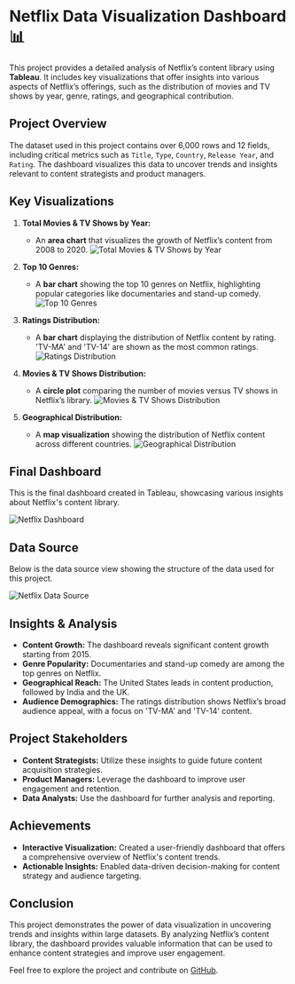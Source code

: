 # Netflix Data Visualization Dashboard 📊

This project provides a detailed analysis of Netflix’s content library using **Tableau**. It includes key visualizations that offer insights into various aspects of Netflix’s offerings, such as the distribution of movies and TV shows by year, genre, ratings, and geographical contribution.

## Project Overview

The dataset used in this project contains over 6,000 rows and 12 fields, including critical metrics such as `Title`, `Type`, `Country`, `Release Year`, and `Rating`. The dashboard visualizes this data to uncover trends and insights relevant to content strategists and product managers.

## Key Visualizations

1. **Total Movies & TV Shows by Year:**
   - An **area chart** that visualizes the growth of Netflix’s content from 2008 to 2020.
   ![Total Movies & TV Shows by Year](https://github.com/user-attachments/assets/1e66da14-cbcd-42b6-a1bd-fa9a84fca4d5)


2. **Top 10 Genres:**
   - A **bar chart** showing the top 10 genres on Netflix, highlighting popular categories like documentaries and stand-up comedy.
   ![Top 10 Genres](https://github.com/user-attachments/assets/5875aef7-8158-4c3d-a546-930d23f606b6)


3. **Ratings Distribution:**
   - A **bar chart** displaying the distribution of Netflix content by rating. 'TV-MA' and 'TV-14' are shown as the most common ratings.
   ![Ratings Distribution](https://github.com/user-attachments/assets/65e796aa-b7c4-457c-8db0-249b8d5bea9e)


4. **Movies & TV Shows Distribution:**
   - A **circle plot** comparing the number of movies versus TV shows in Netflix’s library.
   ![Movies & TV Shows Distribution](https://github.com/user-attachments/assets/8fde1d23-089d-45cd-8324-2ca8e80a5f82)


5. **Geographical Distribution:**
   - A **map visualization** showing the distribution of Netflix content across different countries.
   ![Geographical Distribution](https://github.com/user-attachments/assets/490e26c5-4d70-422d-9e63-f2d2193a49c3)

## Final Dashboard
This is the final dashboard created in Tableau, showcasing various insights about Netflix's content library.

![Netflix Dashboard](https://github.com/user-attachments/assets/49a229b1-25f0-42bb-a20e-0288a95f0601)


## Data Source
Below is the data source view showing the structure of the data used for this project.

![Netflix Data Source](https://github.com/user-attachments/assets/313c7ee7-6de4-4df8-8dca-068e27529a17)


## Insights & Analysis

- **Content Growth:** The dashboard reveals significant content growth starting from 2015.
- **Genre Popularity:** Documentaries and stand-up comedy are among the top genres on Netflix.
- **Geographical Reach:** The United States leads in content production, followed by India and the UK.
- **Audience Demographics:** The ratings distribution shows Netflix’s broad audience appeal, with a focus on 'TV-MA' and 'TV-14' content.

## Project Stakeholders

- **Content Strategists:** Utilize these insights to guide future content acquisition strategies.
- **Product Managers:** Leverage the dashboard to improve user engagement and retention.
- **Data Analysts:** Use the dashboard for further analysis and reporting.

## Achievements

- **Interactive Visualization:** Created a user-friendly dashboard that offers a comprehensive overview of Netflix's content trends.
- **Actionable Insights:** Enabled data-driven decision-making for content strategy and audience targeting.

## Conclusion

This project demonstrates the power of data visualization in uncovering trends and insights within large datasets. By analyzing Netflix’s content library, the dashboard provides valuable information that can be used to enhance content strategies and improve user engagement.

Feel free to explore the project and contribute on [GitHub](https://github.com/YourGitHubProfile/Netflix-Data-Visualization).
